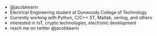 - @jacobkearin
- Electrical Engineering student at Dunwoody College of Technology
- Currently working with Python, C/C++ ST, Matlab, verilog, and others
- interested in IoT, crypto technologies, electronic development
- reach me on twitter @jacobkearin

<!---
jacobkearin/jacobkearin is a ✨ special ✨ repository because its `README.md` (this file) appears on your GitHub profile.
You can click the Preview link to take a look at your changes.
--->
